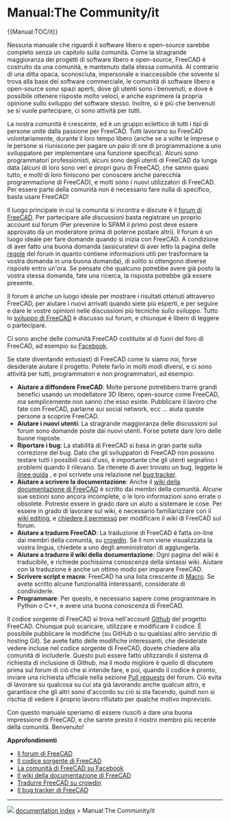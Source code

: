 # Manual:The Community/it
{{Manual:TOC/it}}

Nessuna manuale che riguardi il software libero e open-source sarebbe completo senza un capitolo sulla comunità. Come la stragrande maggioranza dei progetti di software libero e open-source, FreeCAD è costruito da una comunità, e mantenuto dalla stessa comunità. Al contrario di una ditta opaca, sconosciuta, impersonale e inaccessibile che sovente si trova alla base del software commerciale, le comunità di software libero e open-source sono spazi aperti, dove gli utenti sono i benvenuti, e dove è possibile ottenere risposte molto veloci, e anche esprimere la propria opinione sullo sviluppo del software stesso. Inoltre, si è più che benvenuti se si vuole partecipare, ci sono attività per tutti.

La nostra comunità è crescente, ed è un gruppo eclettico di tutti i tipi di persone unite dalla passione per FreeCAD. Tutti lavorano su FreeCAD volontariamente, durante il loro tempo libero (anche se a volte le imprese o le persone si riuniscono per pagare un paio di ore di programmazione a uno sviluppatore per implementare una funzione specifica). Alcuni sono programmatori professionisti, alcuni sono degli utenti di FreeCAD da lunga data (alcuni di loro sono veri e propri guru di FreeCAD, che sanno quasi tutto, e molti di loro finiscono per conoscere anche parecchia programmazione di FreeCAD), e molti sono i nuovi utilizzatori di FreeCAD. Per essere parte della comunità non è necessario fare nulla di specifico, basta usare FreeCAD!

Il luogo principale in cui la comunità si incontra e discute è il [forum di FreeCAD](https://forum.freecad.org). Per partecipare alle discussioni basta registrare un proprio account sul forum (Per prevenire lo SPAM il primo post deve essere approvato da un moderatore prima di poterne postare altri). Il forum è un luogo ideale per fare domande quando si inizia con FreeCAD. A condizione di aver fatto una buona domanda (assicuratevi di aver letto la pagina delle [regole](https://forum.freecad.org/viewtopic.php?f=3&t=2264) del forum in quanto contiene informazioni utili per trasformare la vostra domanda in una buona domanda), di solito si ottengono diverse risposte entro un\'ora. Se pensate che qualcuno potrebbe avere già posto la vostra stessa domanda, fate una ricerca, la risposta potrebbe già essere presente.

Il forum è anche un luogo ideale per mostrare i risultati ottenuti attraverso FreeCAD, per aiutare i nuovi arrivati quando siete più esperti, e per seguire e dare le vostre opinioni nelle discussioni più tecniche sullo sviluppo. Tutto lo [sviluppo di FreeCAD](https://forum.freecad.org/viewforum.php?f=6) è discusso sul forum, e chiunque è libero di leggere o partecipare.

Ci sono anche delle comunità FreeCAD costituite al di fuori del foro di FreeCAD, ad esempio su [Facebook](https://www.facebook.com/FreeCAD).

Se state diventando entusiasti di FreeCAD come lo siamo noi, forse desiderate aiutare il progetto. Potete farlo in molti modi diversi, e ci sono attività per tutti, programmatori e non programmatori, ad esempio:

-   **Aiutare a diffondere FreeCAD**: Molte persone potrebbero trarre grandi benefici usando un modellatore 3D libero, open-source come FreeCAD, ma semplicemente non sanno che esso esiste. Pubblicare il lavoro che fate con FreeCAD, parlarne sui social network, ecc \... aiuta queste persone a scoprire FreeCAD.
-   **Aiutare i nuovi utenti**: La stragrande maggioranza delle discussioni sul forum sono domande poste dai nuovi utenti. Forse potete dare loro delle buone risposte.
-   **Riportare i bug**: La stabilità di FreeCAD si basa in gran parte sulla correzione dei bug. Dato che gli sviluppatori di FreeCAD non possono testare tutti i possibili casi d\'uso, è importante che gli utenti segnalino i problemi quando li rilevano. Se ritenete di aver trovato un bug, leggete le [linee guida](https://forum.freecad.org/viewtopic.php?f=3&t=5236) , e poi scrivete una relazione nel [bug tracker](https://github.com/FreeCAD/FreeCAD/issues).
-   **Aiutare a scrivere la documentazione**: Anche il [wiki della documentazione di FreeCAD](https://www.freecad.org/wiki) è scritto dai membri della comunità. Alcune sue sezioni sono ancora incomplete, o le loro informazioni sono errate o obsolete. Potreste essere in grado dare un aiuto a sistemare le cose. Per essere in grado di lavorare sul wiki, è necessario familiarizzare con il [wiki editing](https://www.mediawiki.org/wiki/Help:Editing_pages), e [chiedere il permesso](https://forum.freecad.org/viewforum.php?f=21) per modificare il wiki di FreeCAD sul forum.
-   **Aiutare a tradurre FreeCAD**: La traduzione di FreeCAD è fatta on-line dai membri della comunità, su [crowdin](https://crowdin.com/project/freecad). Se lì non viene visualizzata la vostra lingua, chiedete a uno degli amministratori di aggiungerla.
-   **Aiutare a tradurre il wiki della documentazione**: Ogni pagina del wiki è traducibile, e richiede pochissima conoscenza della sintassi wiki. Aiutare con la traduzione è anche un ottimo modo per imparare FreeCAD.
-   **Scrivere script e macro**: FreeCAD ha una lista crescente di [Macro](Macros_recipes/it.md). Se avete scritto alcune funzionalità interessanti, considerate di condividerle.
-   **Programmare**: Per questo, è necessario sapere come programmare in Python o C++, e avere una buona conoscenza di FreeCAD.

Il codice sorgente di FreeCAD si trova nell\'account [Github](https://github.com/FreeCAD/FreeCAD) del progetto FreeCAD. Chiunque può scaricare, utilizzare e modificare il codice. È possibile pubblicare le modifiche (su GitHub o su qualsiasi altro servizio di hosting Git). Se avete fatto delle modifiche interessanti, che desiderate vedere incluse nel codice sorgente di FreeCAD, dovete chiedere alla comunità di includerle. Questo può essere fatto utilizzando il sistema di richiesta di inclusione di Github, ma il modo migliore è quello di discutere prima sul forum di ciò che si intende fare, e poi, quando il codice è pronto, inviare una richiesta ufficiale nella sezione [Pull requests](https://forum.freecad.org/viewforum.php?f=17) del forum. Ciò evita di lavorare su qualcosa su cui sta già lavorando anche qualcun altro, e garantisce che gli altri sono d\'accordo su ciò si sta facendo, quindi non si rischia di vedere il proprio lavoro rifiutato per qualche motivo imprevisto.

Con questo manuale speriamo di essere riusciti a dare una buona impressione di FreeCAD, e che sarete presto il nostro membro più recente della comunità. Benvenuto!

**Approfondimenti**

-   [Il forum di FreeCAD](https://forum.freecad.org)
-   [Il codice sorgente di FreeCAD](https://github.com/FreeCAD/FreeCAD)
-   [La comunità di FreeCAD su Facebook](https://www.facebook.com/FreeCAD)
-   [Il wiki della documentazione di FreeCAD](https://www.freecad.org/wiki)
-   [Tradurre FreeCAD su crowdin](https://crowdin.com/project/freecad)
-   [Il bug tracker di FreeCAD](https://github.com/FreeCAD/FreeCAD/issues)



---
![](images/Right_arrow.png) [documentation index](../README.md) > Manual:The Community/it
